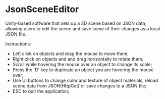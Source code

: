 # JsonSceneEditor
Unity-based software that sets up a 3D scene based on JSON data, allowing users to edit the scene and save some of their changes as a local JSON file.

Instructions:
- Left click on objects and drag the mouse to move them;
- Right click on objects and and drag horizontally to rotate them;
- Scroll while hovering the mouse over an object to change its scale;
- Press the 'D' key to duplicate an object you are hovering the mouse over;
- Use UI buttons to change color and texture of object materials, reload scene data from JSON(HttpGet) or save changes to a JSON file;
- ESC to quit the application;
